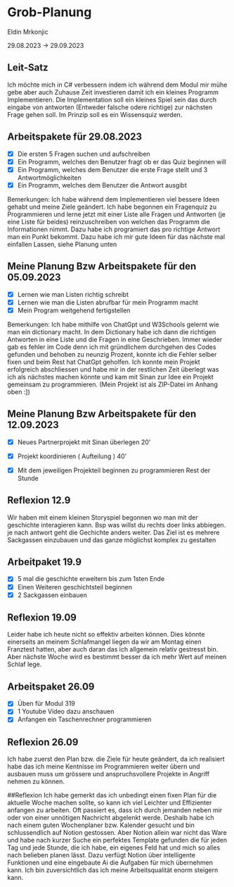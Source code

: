 # Grob-Planung

Eldin Mrkonjic

29.08.2023 -> 29.09.2023 

## Leit-Satz

Ich möchte mich in C# verbessern indem ich während dem Modul mir mühe gebe aber auch Zuhause Zeit investieren damit ich ein kleines Programm Implementieren. Die Implementation soll ein kleines Spiel sein das durch eingabe von antworten (Entweder falsche odere richtige) zur nächsten Frage gehen soll. Im Prinzip soll es ein Wissensquiz werden.

## Arbeitspakete für 29.08.2023

- [x] Die ersten 5 Fragen suchen und aufschreiben
- [x] Ein Programm, welches den Benutzer fragt ob er das Quiz beginnen will
- [x] Ein Programm, welches dem Benutzer die erste Frage stellt und 3 Antwortmöglichkeiten 
- [x] Ein Programm, welches dem Benutzer die Antwort ausgibt

Bemerkungen:
Ich habe während dem Implementieren viel bessere Ideen gehabt und meine Ziele geändert.
Ich habe begonnen ein Fragenquiz zu Programmieren und lerne jetzt mit einer Liste alle Fragen und Antworten (je eine Liste für beides) reinzuschreiben von welchen das Programm die Informationen nimmt. Dazu habe ich programiert das pro richtige Antwort man ein Punkt bekommt. Dazu habe ich mir gute Ideen für das nächste mal einfallen Lassen, siehe Planung unten

## Meine Planung Bzw Arbeitspakete für den 05.09.2023
- [x] Lernen wie man Listen richtig schreibt
- [x] Lernen wie man die Listen abrufbar für mein Programm macht
- [x] Mein Program weitgehend fertigstellen

Bemerkungen:
Ich habe mithilfe von ChatGpt und W3Schools gelernt wie man ein dictionary macht. In dem Dictionary habe ich dann die richtigen Antworten in eine Liste und die Fragen in eine Geschrieben. Immer wieder gab es fehler im Code denn ich mit gründlichem durchgehen des Codes gefunden und behoben zu neunzig Prozent, konnte ich die Fehler selber fixen und beim Rest hat ChatGpt geholfen. Ich konnte mein Projekt erfolgreich abschliessen und habe mir in der restlichen Zeit überlegt was ich als nächstes machen könnte und kam mit Sinan zur Idee ein Projekt gemeinsam zu programmieren. (Mein Projekt ist als ZIP-Datei im Anhang oben :])

## Meine Planung Bzw Arbeitspakete für den 12.09.2023
- [x] Neues Partnerprojekt mit Sinan überlegen 20'
- [x] Projekt koordinieren ( Aufteilung ) 40'
- [x]  Mit dem jeweiligen Projekteil beginnen zu programmieren Rest der Stunde


## Reflexion 12.9
Wir haben mit einem kleinen Storyspiel begonnen wo man mit der geschichte interagieren kann. Bsp was willst du rechts doer links abbiegen. je nach antwort geht die Gechichte anders weiter. Das Ziel ist es mehrere Sackgassen einzubauen und das ganze möglichst komplex zu  gestalten

## Arbeitpaket 19.9
- [x] 5 mal die geschichte erweitern bis zum 1sten Ende
- [x] Einen Weiteren geschichtsteil beginnen
- [x] 2 Sackgassen einbauen

## Reflexion 19.09
Leider habe ich heute nicht so effektiv arbeiten können. Dies könnte einerseits an meinem Schlafmangel liegen da wir am Montag einen Franztest hatten, aber auch daran das ich allgemein relativ gestresst bin. Aber nächste Woche wird es bestimmt besser da ich mehr Wert auf meinen Schlaf lege.

## Arbeitspaket 26.09
- [x] Üben für Modul 319
- [x] 1 Youtube Video dazu anschauen
- [x] Anfangen ein Taschenrechner programmieren

## Reflexion 26.09
Ich habe zuerst den Plan bzw. die Ziele für heute geändert, da ich realisiert habe das ich meine Kentnisse im Programmieren weiter übern und ausbauen muss um grössere und anspruchsvollere Projekte in Angriff nehmen zu können.

##Reflexion
Ich habe gemerkt das ich unbedingt einen fixen Plan für die aktuelle Woche machen sollte, so kann ich viel Leichter und Effizienter anfangen zu arbeiten. Oft passiert es, dass ich durch jemanden neben mir oder von einer unnötigen Nachricht abgelenkt werde. Deshalb habe ich nach einem guten Wochenplaner bzw. Kalender gesucht und bin schlussendlich auf Notion gestossen. Aber Notion allein war nicht das Ware und habe nach kurzer Suche ein perfektes Template gefunden die für jeden Tag und jede Stunde, die ich habe, ein eigenes Feld hat und mich so alles nach belieben planen lässt. Dazu verfügt Notion über intelligente Funktionen und eine eingebaute Ai die Aufgaben für mich übernehmen kann. Ich bin zuversichtlich das ich meine Arbeitsqualität enorm steigern kann.
